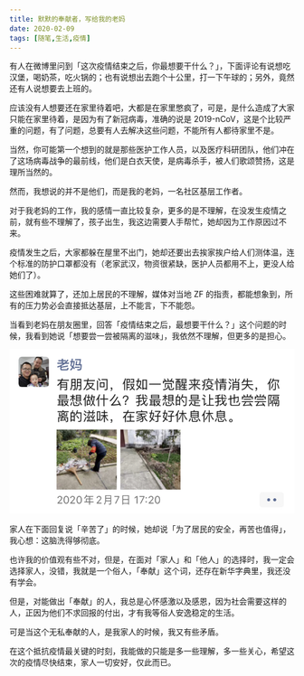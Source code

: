 ```yaml
---
title: 默默的奉献者，写给我的老妈
date: 2020-02-09
tags: [随笔,生活,疫情]
---
```


有人在微博里问到「这次疫情结束之后，你最想要干什么？」，下面评论有说想吃汉堡，喝奶茶，吃火锅的；也有说想出去跑个十公里，打一下午球的；另外，竟然还有人说想要去上班的。

应该没有人想要还在家里待着吧，大都是在家里憋疯了，可是，是什么造成了大家只能在家里待着，是因为有了新冠病毒，准确的说是 2019-nCoV，这是个比较严重的问题，有了问题，总要有人去解决这些问题，不能所有人都待家里不是。

当然，你可能第一个想到的就是那些医护工作人员，以及医疗科研团队，他们冲在了这场病毒战争的最前线，他们是白衣天使，是病毒杀手，被人们歌颂赞扬，这是理所当然的。

然而，我想说的并不是他们，而是我的老妈，一名社区基层工作者。

对于我老妈的工作，我的感情一直比较复杂，更多的是不理解，在没发生疫情之前，就有些不理解了，孩子出生，我这边需要人手帮忙，她却因为工作原因过不来。

疫情发生之后，大家都躲在屋里不出门，她却还要出去挨家挨户给人们测体温，连个标准的防护口罩都没有（老家武汉，物资很紧缺，医护人员都用不上，更没人给她们了）。

这些困难就算了，还加上居民的不理解，媒体对当地 ZF 的指责，都能想象到，所有的压力势必会直接抵达基层，上不能言，下不能怨。

当看到老妈在朋友圈里，回答「疫情结束之后，最想要干什么？」这个问题的时候，我看到她说「想要尝一尝被隔离的滋味」，我依然不理解，但更多的是担心。

![](../image/about_life/IMG_4871.jpg)

家人在下面回复说「辛苦了」的时候，她却说「为了居民的安全，再苦也值得」，我心想：这脑洗得够彻底。

也许我的价值观有些不对，但是，在面对「家人」和「他人」的选择时，我一定会选择家人，没错，我就是一个俗人，「奉献」这个词，还存在新华字典里，我还没有学会。

但是，对能做出「奉献」的人，我总是心怀感激以及感恩，因为社会需要这样的人，正因为他们不求回报的付出，才有我等俗人安逸稳定的生活。

可是当这个无私奉献的人，是我家人的时候，我又有些矛盾。

在这个抵抗疫情最关键的时刻，我能做的只能是多一些理解，多一些关心，希望这次的疫情尽快结束，家人一切安好，仅此而已。

